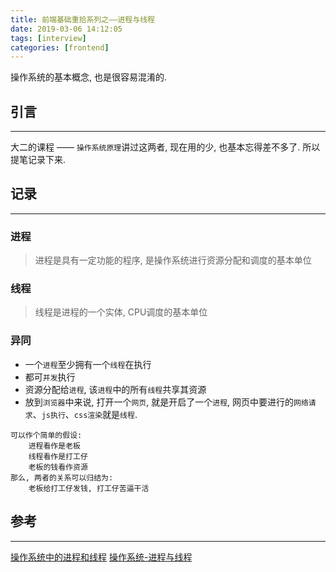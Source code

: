 ```yaml
---
title: 前端基础重拾系列之——进程与线程
date: 2019-03-06 14:12:05
tags: [interview]
categories: [frontend]
---
```


操作系统的基本概念, 也是很容易混淆的.


<!-- more -->


## 引言

------

大二的课程 —— `操作系统原理`讲过这两者, 现在用的少, 也基本忘得差不多了. 所以提笔记录下来.

## 记录

------

### 进程

> 进程是具有一定功能的程序, 是操作系统进行资源分配和调度的基本单位

### 线程

> 线程是进程的一个实体, CPU调度的基本单位

### 异同

- 一个`进程`至少拥有一个`线程`在执行
- 都可`并发`执行
- 资源分配给`进程`, 该`进程`中的所有`线程`共享其资源
- 放到`浏览器`中来说, 打开一个`网页`, 就是开启了一个`进程`, 网页中要进行的`网络请求`、`js执行`、`css渲染`就是`线程`.

```http
可以作个简单的假设:
    进程看作是老板
    线程看作是打工仔
    老板的钱看作资源
那么, 两者的关系可以归结为:
    老板给打工仔发钱, 打工仔苦逼干活
```

## 参考

------

[操作系统中的进程和线程](http://www.cnblogs.com/CareySon/archive/2012/05/04/ProcessAndThread.html)
[操作系统-进程与线程](https://www.jianshu.com/p/75248077cb0b)